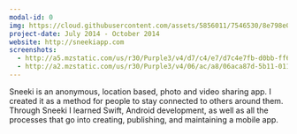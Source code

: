 ```yaml
---
modal-id: 0
img: https://cloud.githubusercontent.com/assets/5856011/7546530/8e798e0e-f5ac-11e4-8516-d6822e90b656.png
project-date: July 2014 - October 2014
website: http://sneekiapp.com
screenshots:
  - http://a5.mzstatic.com/us/r30/Purple3/v4/d7/c4/e7/d7c4e7fb-d0bb-ff61-2ef2-101f87fd601a/screen568x568.jpeg
  - http://a2.mzstatic.com/us/r30/Purple3/v4/06/ac/a8/06aca87d-5b11-0116-30ca-95e208ed883a/screen568x568.jpeg
---
```


Sneeki is an anonymous, location based, photo and video sharing app. I created it as a method for people to stay connected to others around them. Through Sneeki I learned Swift, Android development, as well as all the processes that go into creating, publishing, and maintaining a mobile app.